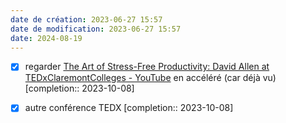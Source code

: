 ```yaml
---
date de création: 2023-06-27 15:57
date de modification: 2023-06-27 15:57
date: 2024-08-19
---
```

- [x] regarder [The Art of Stress-Free Productivity: David Allen at TEDxClaremontColleges - YouTube](https://youtu.be/CHxhjDPKfbY) en accéléré (car déjà vu)  [completion:: 2023-10-08]
- [x] autre conférence TEDX  [completion:: 2023-10-08]

